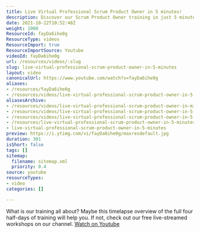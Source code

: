 ```yaml
---
title: Live Virtual Professional Scrum Product Owner in 5 minutes!
description: Discover our Scrum Product Owner training in just 5 minutes! Watch a timelapse of four half-days and explore free workshops on our channel.
date: 2021-10-22T10:52:48Z
weight: 1000
ResourceId: fayDa6ihe0g
ResourceType: videos
ResourceImport: true
ResourceImportSource: Youtube
videoId: fayDa6ihe0g
url: /resources/videos/:slug
slug: live-virtual-professional-scrum-product-owner-in-5-minutes
layout: video
canonicalUrl: https://www.youtube.com/watch?v=fayDa6ihe0g
aliases:
- /resources/fayDa6ihe0g
- /resources/videos/live-virtual-professional-scrum-product-owner-in-5-minutes
aliasesArchive:
- /resources/videos/live-virtual-professional-scrum-product-owner-in-minutes
- /resources/videos/live-virtual-professional-scrum-product-owner-in-5-minutes
- /resources/videos/live-virtual-professional-scrum-product-owner-in-5-minutes!
- /resources/live-virtual-professional-scrum-product-owner-in-5-minutes!
- live-virtual-professional-scrum-product-owner-in-5-minutes
preview: https://i.ytimg.com/vi/fayDa6ihe0g/maxresdefault.jpg
duration: 301
isShort: false
tags: []
sitemap:
  filename: sitemap.xml
  priority: 0.4
source: youtube
resourceTypes:
- video
categories: []

---
```

 What is our training all about? Maybe this timelapse overview of the full four half-days of training will help you. If not, check out our free live-streamed workshops on our channel. 
 [Watch on Youtube](https://www.youtube.com/watch?v=fayDa6ihe0g)
